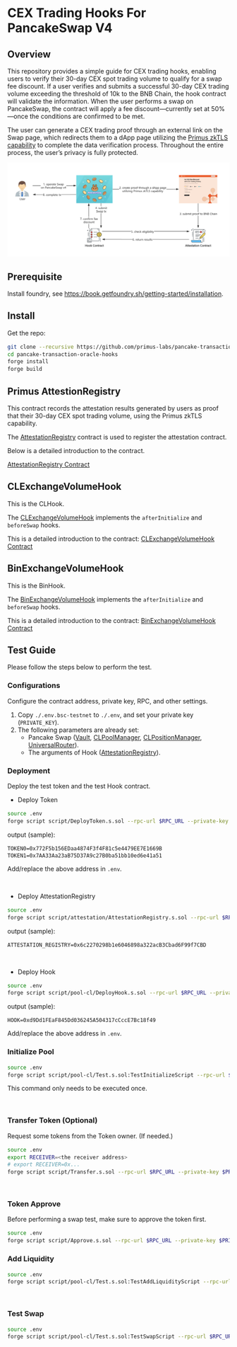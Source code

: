 # CEX Trading Hooks For PancakeSwap V4

## Overview

This repository provides a simple guide for CEX trading hooks, enabling users to verify their 30-day CEX spot trading volume to qualify for a swap fee discount. If a user verifies and submits a successful 30-day CEX trading volume exceeding the threshold of 10k to the BNB Chain, the hook contract will validate the information. When the user performs a swap on PancakeSwap, the contract will apply a fee discount—currently set at 50%—once the conditions are confirmed to be met.

The user can generate a CEX trading proof through an external link on the Swap page, which redirects them to a dApp page utilizing the [Primus zkTLS capability](https://docs.primuslabs.xyz/data-verification/tech-intro) to complete the data verification process. Throughout the entire process, the user’s privacy is fully protected.

![image](./docs/pics/pancake-hook-process.png)


## Prerequisite

Install foundry, see https://book.getfoundry.sh/getting-started/installation.

## Install

Get the repo:

```sh
git clone --recursive https://github.com/primus-labs/pancake-transaction-oracle-hooks.git
cd pancake-transaction-oracle-hooks
forge install
forge build
```

## Primus AttestionRegistry

This contract records the attestation results generated by users as proof that their 30-day CEX spot trading volume, using the Primus zkTLS capability.

The [AttestationRegistry](src/attestation/AttestationRegistry.sol) contract is used to register the attestation contract.

Below is a detailed introduction to the contract.

[AttestationRegistry Contract](./docs/src/src/attestation/AttestationRegistry.sol/contract.AttestationRegistry.md)


## CLExchangeVolumeHook

This is the CLHook.

The [CLExchangeVolumeHook](src/pool-cl/volume/CLExchangeVolumeHook.sol) implements the `afterInitialize` and `beforeSwap` hooks.

This is a detailed introduction to the contract: [CLExchangeVolumeHook Contract](./docs/src/src/pool-cl/volume/CLExchangeVolumeHook.sol/contract.CLExchangeVolumeHook.md)

## BinExchangeVolumeHook

This is the BinHook.

The [BinExchangeVolumeHook](src/pool-bin/volume/BinExchangeVolumeHook.sol) implements the `afterInitialize` and `beforeSwap` hooks.

This is a detailed introduction to the contract: [BinExchangeVolumeHook Contract](./docs/src/src/pool-bin/volume/BinExchangeVolumeHook.sol/contract.BinExchangeVolumeHook.md)

## Test Guide

Please follow the steps below to perform the test.

### Configurations

Configure the contract address, private key, RPC, and other settings.

1. Copy `./.env.bsc-testnet` to `./.env`, and set your private key (`PRIVATE_KEY`).
2. The following parameters are already set:
   - Pancake Swap ([Vault](https://testnet.bscscan.com/address/0xd557753bde3f0EaF32626F8681Ac6d8c1EBA2BBa), [CLPoolManager](https://testnet.bscscan.com/address/0x70890E308DCE727180ac1B9550928fED342dea52), [CLPositionManager](https://testnet.bscscan.com/address/0x7E7856fBE18cd868dc9E2C161a7a78c53074D106), [UniversalRouter](https://testnet.bscscan.com/address/0x1c3112A0A62563F02D44659E6340409E02B6c02f)).
   - The arguments of Hook ([AttestationRegistry](https://testnet.bscscan.com/address/0x9109Ea5A8Af5c3c5600F6E8213bd83348C81a573)).


### Deployment

Deploy the test token and the test Hook contract.

- Deploy Token


```sh
source .env
forge script script/DeployToken.s.sol --rpc-url $RPC_URL --private-key $PRIVATE_KEY --broadcast
```

output (sample):

```log
TOKEN0=0x772F5b156EDaa4874F3f4F81c5e4479EE7E1669B
TOKEN1=0x7AA33Aa23aB75D37A9c27B0ba51bb10ed6e41a51
```

Add/replace the above address in `.env`.

<br/>

- Deploy AttestationRegistry

```sh
source .env
forge script script/attestation/AttestationRegistry.s.sol --rpc-url $RPC_URL --private-key $PRIVATE_KEY --broadcast
```

output (sample):

```log
ATTESTATION_REGISTRY=0x6c2270298b1e6046898a322acB3Cbad6F99f7CBD
```

<br/>

- Deploy Hook

```sh
source .env
forge script script/pool-cl/DeployHook.s.sol --rpc-url $RPC_URL --private-key $PRIVATE_KEY --broadcast
```

output (sample):

```log
HOOK=0xd9Dd1FEaF845Dd036245A504317cCccE7Bc18f49
```

Add/replace the above address in `.env`.


### Initialize Pool

```sh
source .env
forge script script/pool-cl/Test.s.sol:TestInitializeScript --rpc-url $RPC_URL --private-key $PRIVATE_KEY --gas-estimate-multiplier 600 --broadcast
```

This command only needs to be executed once.

<br/>

### Transfer Token (Optional)

Request some tokens from the Token owner. (If needed.)

```sh
source .env
export RECEIVER=<the receiver address>
# export RECEIVER=0x...
forge script script/Transfer.s.sol --rpc-url $RPC_URL --private-key $PRIVATE_KEY --broadcast
```

<br/>

### Token Approve

Before performing a swap test, make sure to approve the token first.

```sh
source .env
forge script script/Approve.s.sol --rpc-url $RPC_URL --private-key $PRIVATE_KEY --broadcast
```

### Add Liquidity

```sh
source .env
forge script script/pool-cl/Test.s.sol:TestAddLiquidityScript --rpc-url $RPC_URL --private-key $PRIVATE_KEY --broadcast
```

<br/>

### Test Swap

```sh
source .env
forge script script/pool-cl/Test.s.sol:TestSwapScript --rpc-url $RPC_URL --private-key $PRIVATE_KEY --broadcast
```
